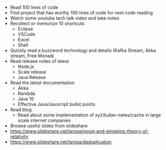 * Read 100 lines of code
* Find project that has worthy 100 lines of code for next code reading
* Watch some youtube tech talk video and take notes
* Recollect or memorize 10 shortcuts
  * Eclipse
  * VSCode
  * Excel
  * Shell
* Quickly read a buzzword technology and details (Kafka Stream, Akka stream, Free Monad)
* Read release notes of latest
  * Node.js
  * Scala release
  * Java Release
* Read the latest documentation
  * Akka
  * Rambda
  * Java 10
  * Effective Java/Javscript bullet points
* Read blog
  * Read about some implementation of xyz/kuber-netes/cache in large scale internet companies
* Browse useful slides from slideshare
 * https://www.slideshare.net/larsga/nosql-and-einsteins-theory-of-relativity
 * https://www.slideshare.net/larsga/deduplication